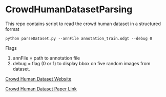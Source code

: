 # CrowdHumanDatasetParsing
This repo contains script to read the crowd human dataset in a structured format

```
python parseDataset.py --annFile annotation_train.odgt --debug 0
```
Flags 

1. annFile = path to annotation file
2. debug   = flag (0 or 1) to display bbox on five random images from dataset.

[Crowd Human Dataset Website](https://www.crowdhuman.org/)

[Crowd Human Dataset Paper Link](https://arxiv.org/pdf/1805.00123.pdf)
